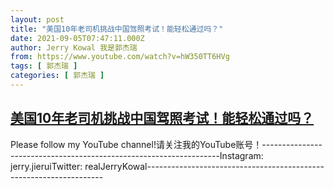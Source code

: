 ```yaml
---
layout: post
title: "美国10年老司机挑战中国驾照考试！能轻松通过吗？"
date: 2021-09-05T07:47:11.000Z
author: Jerry Kowal 我是郭杰瑞
from: https://www.youtube.com/watch?v=hW350TT6HVg
tags: [ 郭杰瑞 ]
categories: [ 郭杰瑞 ]
---
```

<!--1630828031000-->
[美国10年老司机挑战中国驾照考试！能轻松通过吗？](https://www.youtube.com/watch?v=hW350TT6HVg)
------

<div>
Please follow my YouTube channel!请关注我的YouTube账号！-------------------------------------------------------------------Instagram:  jerry.jieruiTwitter:  realJerryKowal-------------------------------------------------------------------
</div>
